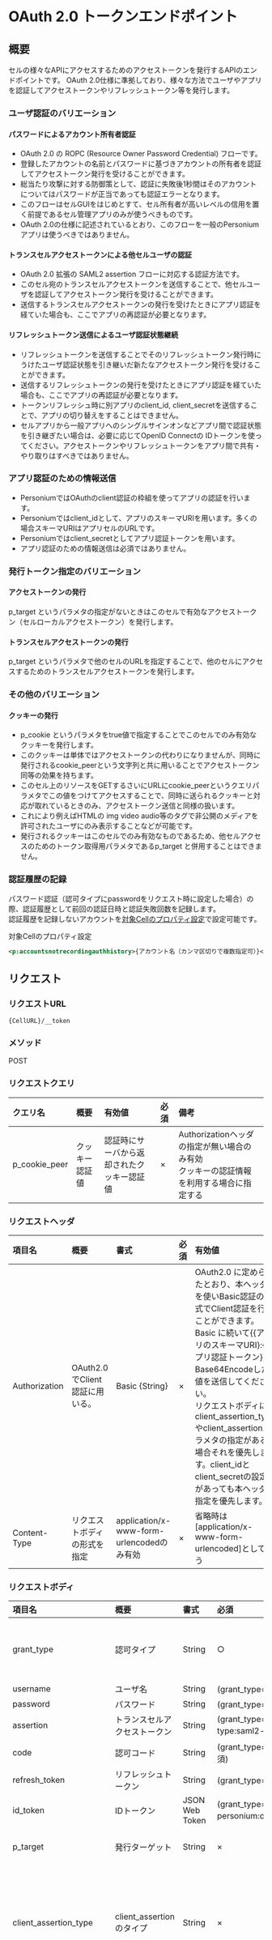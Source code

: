 # OAuth 2.0 トークンエンドポイント
## 概要

セルの様々なAPIにアクセスするためのアクセストークンを発行するAPIのエンドポイントです。 OAuth 2.0仕様に準拠しており、様々な方法でユーザやアプリを認証してアクセストークンやリフレッシュトークン等を発行します。

### ユーザ認証のバリエーション

#### パスワードによるアカウント所有者認証

* OAuth 2.0 の ROPC (Resource Owner Password Credential) フローです。
* 登録したアカウントの名前とパスワードに基づきアカウントの所有者を認証してアクセストークン発行を受けることができます。
* 総当たり攻撃に対する防御策として、認証に失敗後1秒間はそのアカウントについてはパスワードが正当であっても認証エラーとなります。
* このフローはセルGUIをはじめとすて、セル所有者が高いレベルの信用を置く前提であるセル管理アプリのみが使うべきものです。
* OAuth 2.0の仕様に記述されているとおり、このフローを一般のPersoniumアプリは使うべきではありません。

#### トランスセルアクセストークンによる他セルユーザの認証

* OAuth 2.0 拡張の SAML2 assertion フローに対応する認証方法です。
* このセル宛のトランスセルアクセストークンを送信することで、他セルユーザを認証してアクセストークン発行を受けることができます。
* 送信するトランスセルアクセストークンの発行を受けたときにアプリ認証を経ていた場合も、ここでアプリの再認証が必要となります。

#### リフレッシュトークン送信によるユーザ認証状態継続

* リフレッシュトークンを送信することでそのリフレッシュトークン発行時にうけたユーザ認証状態を引き継いだ新たなアクセストークン発行を受けることができます。
* 送信するリフレッシュトークンの発行を受けたときにアプリ認証を経ていた場合も、ここでアプリの再認証が必要となります。
* トークンリフレッシュ時に別アプリのclient_id, client_secretを送信することで、アプリの切り替えをすることはできません。
* セルアプリから一般アプリへのシングルサインオンなどアプリ間で認証状態を引き継ぎたい場合は、必要に応じてOpenID Connectの IDトークンを使ってください。アクセストークンやリフレッシュトークンをアプリ間で共有・やり取りはすべきではありません。

### アプリ認証のための情報送信

* PersoniumではOAuthのclient認証の枠組を使ってアプリの認証を行います。
* Personiumではclient_idとして、アプリのスキーマURIを用います。多くの場合スキーマURIはアプリセルのURLです。
* Personiumではclient_secretとしてアプリ認証トークンを用います。
* アプリ認証のための情報送信は必須ではありません。

### 発行トークン指定のバリエーション

#### アクセストークンの発行

p_target というパラメタの指定がないときはこのセルで有効なアクセストークン（セルローカルアクセストークン）を発行します。

#### トランスセルアクセストークンの発行

p_target というパラメタで他のセルのURLを指定することで、他のセルにアクセスするためのトランスセルアクセストークンを発行します。


### その他のバリエーション

#### クッキーの発行

* p_cookie というパラメタをtrue値で指定することでこのセルでのみ有効なクッキーを発行します。
* このクッキーは単体ではアクセストークンの代わりになりませんが、同時に発行されるcookie_peerという文字列と共に用いることでアクセストークン同等の効果を持ちます。
* このセル上のリソースをGETするさいにURLにcookie_peerというクエリパラメタでこの値をつけてアクセスすることで、同時に送られるクッキーと対応が取れているときのみ、アクセストークン送信と同様の扱います。
* これにより例えばHTMLの img video audio等のタグで非公開のメディアを許可されたユーザにのみ表示することなどが可能です。
* 発行されるクッキーはこのセルでのみ有効なものであるため、他セルアクセスのためのトークン取得用パラメタであるp_target と併用することはできません。

### 認証履歴の記録

パスワード認証（認可タイプにpasswordをリクエスト時に設定した場合）の際、認証履歴として前回の認証日時と認証失敗回数を記録します。<br>
認証履歴を記録しないアカウントを[対象Cellのプロパティ設定](./291_Cell_Change_Property.md)で設定可能です。

対象Cellのプロパティ設定
```xml
<p:accountsnotrecordingauthhistory>{アカウント名（カンマ区切りで複数指定可）}</p:accountsnotrecordingauthhistory>
```

## リクエスト
### リクエストURL
```
{CellURL}/__token
```
### メソッド
POST

### リクエストクエリ

|クエリ名|概要|有効値|必須|備考|
|:--|:--|:--|:--|:--|
|p_cookie_peer|クッキー認証値|認証時にサーバから返却されたクッキー認証値|×|Authorizationヘッダの指定が無い場合のみ有効<br>クッキーの認証情報を利用する場合に指定する|

### リクエストヘッダ

|項目名|概要|書式|必須|有効値|
|:--|:--|:--|:--|:--|
|Authorization|OAuth2.0でClient認証に用いる。|Basic {String}|×|OAuth2.0 に定められたとおり、本ヘッダを使いBasic認証の形式でClient認証を行うことができます。Basic に続いて{{アプリのスキーマURI}:{アプリ認証トークン}}をBase64Encodeした値を送信してください。<br>リクエストボディにclient_assertion_typeやclient_assertionパラメタの指定がある場合それを優先します。client_idとclient_secretの設定があっても本ヘッダの指定を優先します。|
|Content-Type|リクエストボディの形式を指定|application/x-www-form-urlencodedのみ有効|×|省略時は[application/x-www-form-urlencoded]として扱う|

### リクエストボディ


|項目名|概要|書式|必須|有効値|
|:--|:--|:--|:--|:--|
|grant_type|認可タイプ|String|○|password<br>urn&#58;x-personium:oidc:google<br>urn&#58;ietf:params:oauth:grant-type:saml2-bearer<br>authorization_code<br>refresh_token|
|username|ユーザ名|String|(grant_type=passwordの場合必須)|登録済のユーザ名|
|password|パスワード|String|(grant_type=passwordの場合必須)|登録済のパスワード|
|assertion|トランスセルアクセストークン|String|(grant_type=urn&#58;ietf:params:oauth:grant-type:saml2-bearerの場合)|有効なトランスセルアクセストークン|
|code|認可コード|String|(grant_type=authorization_codeの場合必須)|有効な認可コード|
|refresh_token|リフレッシュトークン|String|(grant_type=refresh_tokenの場合必須)|有効なリフレッシュトークン|
|id_token|IDトークン|JSON Web Token|(grant_type=urn&#58;x-personium:oidc:googleの場合必須)|有効なIDトークン|
|p_target|発行ターゲット|String|×|任意の他者セルURL<br>指定した場合そのセル宛のトランスセルアクセストークンを発行|
|client_assertion_type|client_assertionのタイプ|String|×|RFC7522の定義値"urn:ietf:params:oauth:grant-type:saml2-bearer"のみ有効。このパラメタやclient_assertionの設定があるときはRFC7522の動作を優先的に行い、Authorizationヘッダの内容やclient_sercretの内容は参照せずにClient認証を行う。|
|client_assertion|アプリ認証トークン|String|×|アプリセル等から発行されるアプリ認証トークン<br>client_assertion_typeとともに指定した場合アプリ認証済トークンを発行<br>このパラメタやclient_assertion_typeの設定があるときはRFC7522の動作を優先的に行う。（Authorizationヘッダの内容やclient_sercretの内容は参照しない。）|
|client_id|アプリのスキーマURI|String|(grant_type=authorization_codeの場合必須)|多くの場合アプリセルURL<br>client_assertion, client_secretとともに有効値を指定した場合アプリ認証済トークンを発行。|
|client_secret|アプリ認証トークン|String|×|アプリセル等から発行されるアプリ認証トークン<br>client_idとともに指定した場合アプリ認証済トークンを発行<br>同時にAuthorizationヘッダで同様情報が送信された場合、Authorizationヘッダの設定が優先される|
|scope|要求scope|String|×|アプリが求めるscope情報をスペース区切りで指定します。|
|p_owner|ULUUT昇格実行クエリ|String|×|trueのみ有効|
|p_cookie|認証クッキー発行オプション<br>指定された場合は認証クッキーを発行する<br>p_targetが指定された場合は、本パラメタの指定は無視する|String|×|trueのみ有効|
|expires_in|アクセストークンの有効期限（秒）|Int<br>1～3600|×|発行されるアクセストークンの有効期限を指定<br>デフォルトは3600（1時間）|
|refresh_token_expires_in|リフレッシュトークンの有効期限（秒）|Int<br>1～86400|×|発行されるリフレッシュトークンの有効期限を指定<br>デフォルトは86400（24時間）<br>p_ownerが指定された場合は、本パラメタの指定は無視する|


### リクエストサンプル

パスワードによるアカウント所有者認証
```
grant_type=password&username=username&password=pass
```


パスワードによるアカウント所有者認証でトランスセルアクセストークン発行
```
grant_type=password&username=username&password=pass&p_target=https://cell1.unit1.example/
```

パスワードによるアカウント所有者認証とアプリ認証トークン送付によるアプリ認証済アクセストークン発行
```
grant_type=password&username=username&password=pass&client_id=https://app-cell1.unit1.example/
&client_secret=WjzDmvJ...(省略)...4nHgo

```

Google発行のOpen ID Connect Id Tokenによるアカウント所有者認証
```
grant_type=urn:x-personium:oidc:google&id_token=IDTOKEN
```

トランスセルアクセストークンによる他セルユーザ認証
```
grant_type=urn:ietf:params:oauth:grant-type:saml2-bearer&assertion=WjzDmvJ...(省略)...4nHgo
```

リフレッシュトークンによるトークンのリフレッシュ
```
grant_type=refresh_token&refresh_token=RA~uELM...(省略)...yWMoQ
```

パスワードによるアカウント所有者認証でクッキーも発行
```
grant_type=password&username=username&password=pass&p_cookie=true
```



## レスポンス
### ステータスコード
200

### レスポンスヘッダ

|項目名|概要|備考|
|:--|:--|:--|
|Content-Type|application/json||
|Set-Cookie|クッキー認証情報（p_cookie）|クッキー発行オプション（p_cookie）をリクエスト時に設定した場合のみ|
### レスポンスボディ

|項目名|概要|備考|
|:--|:--|:--|
|access_token|アクセストークン||
|refresh_token|リフレッシュトークン|※p_ownerをリクエスト時に設定した場合、返却されない|
|token_type|Bearer||
|scope|要求に応じて発行されたトークンに認められたscope|スペース区切りで複数のスコープが返ることがあります。|
|expires_in|アクセストークンの有効期限（秒）|リクエスト時に設定した有効期限<br>デフォルトは3600（1時間）|
|refresh_token_expires_in|リフレッシュトークンの有効期限（秒）|リクエスト時に設定した有効期限<br>デフォルトは86400（24時間）<br>※p_ownerをリクエスト時に設定した場合、返却されない|
|id_token|OpenID Connectで利用可能なid_token|grant_type=authorization_code かつ<br>codeのscopeがopenidである<br>場合のみ返却する|
|p_cookie_peer|クッキー認証値|クッキー認証時に指定する認証値<br>※クッキー発行オプション（p_cookie）をリクエスト時に設定した場合のみ返却する|
|last_authenticated|前回認証日時|前回の認証日時（long型のUNIX時間）<br>初回認証時はnull<br>※認可タイプ（grant_type）にpasswordをリクエスト時に設定した場合のみ返却する|
|failed_count|認証失敗回数|前回認証時からのパスワード認証に連続で失敗した回数<br>※認可タイプ（grant_type）にpasswordをリクエスト時に設定した場合のみ返却する|

### レスポンスサンプル
```JSON
{
  "access_token": "AA~PBDc...(省略)...FrTjA",
  "refresh_token_expires_in": 86400,
  "refresh_token": "RA~uELM...(省略)...yWMoQ",
  "token_type": "Bearer",
  "scope": "root",
  "expires_in": 3600,
  "last_authenticated": 1486462510467,
  "failed_count": 2
}
```
### 認証失敗時
エラーのレスポンスを返す。[エラーメッセージ一覧](004_Error_Messages.md)の認証系APIを参照<br>
レスポンスボディは以下の通り。

|項目名|概要|備考|
|:--|:--|:--|
|error|OAUTH エラーコード||
|error_description|[{メッセージコード}] - {メッセージ}|メッセージコードとメッセージを結合した文字列を返却|
|access_token|アクセストークン|メッセージコードが"PR401-AN-0001"の場合にのみ返却する<br>パスワード変更のみ可能なアクセストークンを返却|
|url|URL|メッセージコードが"PR401-AN-0001"の場合にのみ返却する<br>パスワード変更APIのURLを返却|
|last_authenticated|前回認証日時|メッセージコードが"PR401-AN-0001"の場合にのみ返却する|
|failed_count|認証失敗回数|メッセージコードが"PR401-AN-0001"の場合にのみ返却する|

## cURLサンプル
#### アカウント所有者認証
```sh
curl "https://cell1.unit1.example/__token" -X POST -i \
-d 'grant_type=password&username=user1&password=pass'
```
#### 他セルユーザ認証
```sh
curl "https://cell1.unit1.example/__token" -X POST -i \
-d 'grant_type=urn:ietf:params:oauth:grant-type:saml2-bearer&assertion=WjzDmvJ...(省略)...4nHgo'
```
#### トークンリフレッシュ
```sh
curl "https://cell1.unit1.example/__token" -X POST -i \
-d 'grant_type=refresh_token&refresh_token=RA~uELM...(省略)...yWMoQ'
```
#### アカウント所有者 + アプリ認証
```sh
curl "https://cell1.unit1.example/__token" -X POST -i \
-d 'grant_type=password&username=name1&password=pass&client_id=\
https://app-cell1.unit1.example/&client_secret=WjzDmvJ...(省略)...4nHgo'
```
#### 他セルユーザ認証 による他セル向けトランスセルアクセストークン発行
```sh
curl "https://cell1.unit1.example/__token" -X POST -i \
-d 'grant_type=urn:ietf:params:oauth:grant-type:saml2-bearer&assertion=\
WjzDmvJ...(省略)...4nHgo&p_target=https://cell1.unit1.example/'
```
